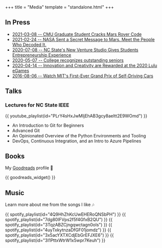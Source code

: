+++
title = "Media"
template = "standalone.html"
+++

## In Press

- [2021-03-08 -- CMU Graduate Student Cracks Mars Rover Code](https://www.cmu.edu/news/stories/archives/2021/march/mars-rover-code.html)
- [2021-02-24 -- NASA Sent a Secret Message to Mars. Meet the People Who Decoded It.](https://www.nytimes.com/2021/02/24/science/nasa-mars-parachute-code.html)
- [2020-07-08 -- NC State's New Venture Studio Gives Students Entrepreneurship Experience](https://poole.ncsu.edu/news/2020/07/08/nc-states-new-venture-studio-gives-students-entrepreneurship-experience/)
- [2020-05-07 -- College recognizes outstanding seniors](https://www.engr.ncsu.edu/news/2020/05/07/college-recognizes-outstanding-seniors-2)
- [2020-04-14 -- Innovation and Creativity are Rewarded at the 2020 Lulu eGames](https://entrepreneurship.ncsu.edu/news/2020/04/14/innovation-and-creativity-are-rewarded-at-the-2020-lulu-egames-2/)
- [2016-08-06 -- Watch MIT's First-Ever Grand Prix of Self-Driving Cars](https://web.archive.org/web/20161125004443/http://bostinno.streetwise.co/2016/08/06/watch-mits-first-ever-grand-prix-of-self-driving-cars-video/)

## Talks

### Lectures for NC State IEEE

{{ youtube_playlist(id="PLrY4sHxJwMIjEhAB3gcy8aeltt2E9WOmd") }}

- An Introduction to Git for Beginners
- Advanced Git
- An Opinionated Overview of the Python Environments and Tooling
- DevOps, Continuous Integration, and an Intro to Azure Pipelines

[//]: # (TODO: infrequently update the placeholder)
[//]: # (Show static html as a placeholder in case js is not enabled - javascript include will override this if things work)

## Books

My [Goodreads](https://www.goodreads.com/user/show/117624107-adithya) profile 📖

{{ goodreads_widget() }}

## Music

Learn more about me from the songs I like 🎶

{{ spotify_playlist(id="4Q9HhZhKcUwEHERoQNSbPH") }}
{{ spotify_playlist(id="7dg80IFVps2f5f4GfxB2QU") }}
{{ spotify_playlist(id="3TqzABZCjngqwctagn0oIs") }}
{{ spotify_playlist(id="4uyTxkytnzaDfGF01jomdz") }}
{{ spotify_playlist(id="3x5acYXTXCdjEbGrEFJXE6") }}
{{ spotify_playlist(id="3I1PttxWtrW1x5wpr7Keuh") }}
